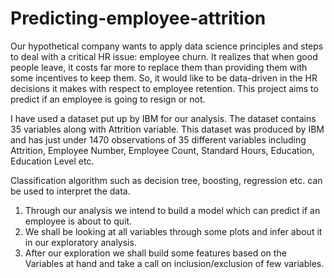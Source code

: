 # Predicting-employee-attrition
Our hypothetical company wants to apply data science principles and steps to deal with a critical HR issue: employee churn. It realizes that when good people leave, it costs far more to replace them than providing them with some incentives to keep them. So, it would like to be data-driven in the HR decisions it makes with respect to employee retention. This project aims to predict if an employee is going to resign or not.

I have used a dataset put up by IBM for our analysis. The dataset contains 35 variables along with Attrition variable.
This dataset was produced by IBM and has just under 1470 observations of 35 different variables including Attrition, Employee Number, Employee Count, Standard Hours, Education, Education Level etc.

Classification algorithm such as decision tree, boosting, regression etc. can be used to interpret the data. 
1. Through our analysis we intend to build a model which can predict if an employee is about to quit. 
2. We shall be looking at all variables through some plots and infer about it in our exploratory analysis. 
3. After our exploration we shall build some features based on the Variables at hand and take a call on inclusion/exclusion of few variables.

